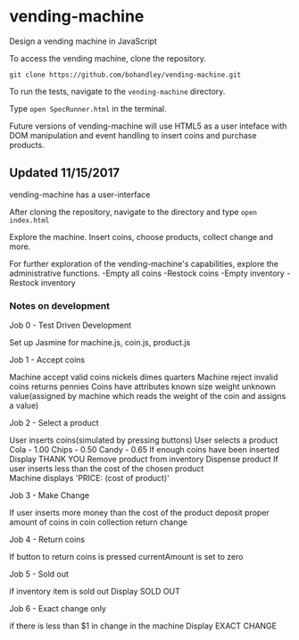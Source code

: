 # vending-machine
Design a vending machine in JavaScript

To access the vending machine, clone the repository.

`git clone https://github.com/bohandley/vending-machine.git`

To run the tests, navigate to the `vending-machine` directory. 

Type `open SpecRunner.html` in the terminal.

Future versions of vending-machine will use HTML5 as a user inteface with DOM manipulation 
and event handling to insert coins and purchase products. 

## Updated 11/15/2017

vending-machine has a user-interface

After cloning the repository, navigate to the directory and type `open index.html`

Explore the machine. Insert coins, choose products, collect change and more.

For further exploration of the vending-machine's capabilities, explore the administrative functions.
  -Empty all coins
  -Restock coins
  -Empty inventory
  -Restock inventory

### Notes on development

Job 0 - Test Driven Development

  Set up Jasmine for machine.js, coin.js, product.js

Job 1 - Accept coins

  Machine accept valid coins
    nickels
    dimes
    quarters
  Machine reject invalid coins
    returns pennies
  Coins have attributes
    known
      size
      weight
    unknown
      value(assigned by machine which reads the weight of the coin and assigns a value)

Job 2 - Select a product
  
  User inserts coins(simulated by pressing buttons)
  User selects a product
    Cola - 1.00
    Chips - 0.50
    Candy - 0.65
  If enough coins have been inserted
    Display THANK YOU
    Remove product from inventory
    Dispense product
  If user inserts less than the cost of the chosen product  
    Machine displays 'PRICE: (cost of product)'

Job 3 - Make Change

  If user inserts more money than the cost of the product
    deposit proper amount of coins in coin collection
    return change

Job 4 - Return coins

  If button to return coins is pressed
    currentAmount is set to zero

Job 5 - Sold out

  if inventory item is sold out
    Display SOLD OUT

Job 6 - Exact change only

  if there is less than $1 in change in the machine
    Display EXACT CHANGE
  



  


